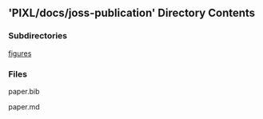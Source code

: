 ## 'PIXL/docs/joss-publication' Directory Contents

### Subdirectories

[figures](./figures/README.md)

### Files

paper.bib

paper.md

